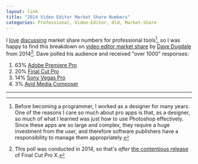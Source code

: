 ```yaml
---
layout: link
title: "2014 Video Editor Market Share Numbers"
categories: Professional, Video-Editor, Old, Market-Share
---
```


I [love](/2019/04/01/professional-work-on-the-ipad-in-context/) [discussing](/2019/04/02/sketch-figmas-market-share/) market share numbers for professional tools[^photoshop], so I was happy to find this breakdown on [video editor market share](http://www.learningvideo.com/nle-market-share-breakdown/) by [Dave Dugdale](https://twitter.com/dugdale) from 2014[^finalcut]. Dave polled his audience and received "over 1000" responses:

1. 63% [Adobe Premiere Pro](https://www.adobe.com/products/premiere.html)
2. 20% [Final Cut Pro](https://www.apple.com/final-cut-pro/)
3. 14% [Sony Vegas Pro](https://www.vegascreativesoftware.com/us/vegas-pro/)
4. 3% [Avid Media Composer](https://www.avid.com/media-composer)

* * *

[^photoshop]: Before becoming a programmer, I worked as a designer for many years. One of the reasons I care so much about pro apps is that, as a designer, so much of what I learned was just how to use Photoshop effectively. Since these apps are so large and complex, they require a huge investment from the user, and therefore software publishers have a responsibility to manage them appropriately.

[^finalcut]: This poll was conducted in 2014, so that's *after* [the contentious release](https://daringfireball.net/2011/06/final_cut_pro_x_backlash) of Final Cut Pro X.
